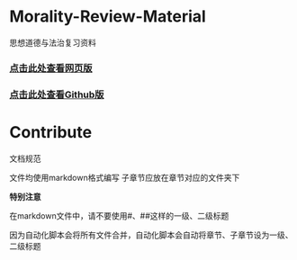 # Morality-Review-Material
思想道德与法治复习资料

### [点击此处查看网页版](https://the-brotherhood-of-scu.github.io/Morality-Review-Material/)
### [点击此处查看Github版](https://github.com/The-Brotherhood-of-SCU/Morality-Review-Material/blob/gh-pages/index.md)

# Contribute
文档规范

文件均使用markdown格式编写
子章节应放在章节对应的文件夹下

**特别注意**

在markdown文件中，请不要使用#、##这样的一级、二级标题

因为自动化脚本会将所有文件合并，自动化脚本会自动将章节、子章节设为一级、二级标题
